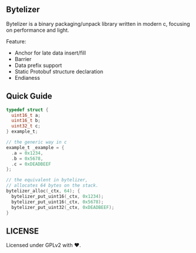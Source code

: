 ## Bytelizer
Bytelizer is a binary packaging/unpack library written in modern c, focusing on performance and light.

Feature:
 - Anchor for late data insert/fill
 - Barrier
 - Data prefix support
 - Static Protobuf structure declaration
 - Endianess

## Quick Guide
```c
typedef struct {
  uint16_t a;
  uint16_t b;
  uint32_t c;
} example_t;

// the generic way in c
example_t _example = {
  .a = 0x1234,
  .b = 0x5678,
  .c = 0xDEADBEEF
};

// the equivalent in bytelizer,
// allocates 64 bytes on the stack.
bytelizer_alloc(_ctx, 64); {
  bytelizer_put_uint16(_ctx, 0x1234);
  bytelizer_put_uint16(_ctx, 0x5678);
  bytelizer_put_uint32(_ctx, 0xDEADBEEF);
}

```

## LICENSE
Licensed under GPLv2 with ❤.
